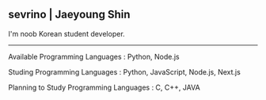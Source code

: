 sevrino | Jaeyoung Shin
------
I'm noob Korean student developer.

------
Available Programming Languages : Python, Node.js

Studing Programming Languages : Python, JavaScript, Node.js, Next.js

Planning to Study Programming Languages : C, C++, JAVA
